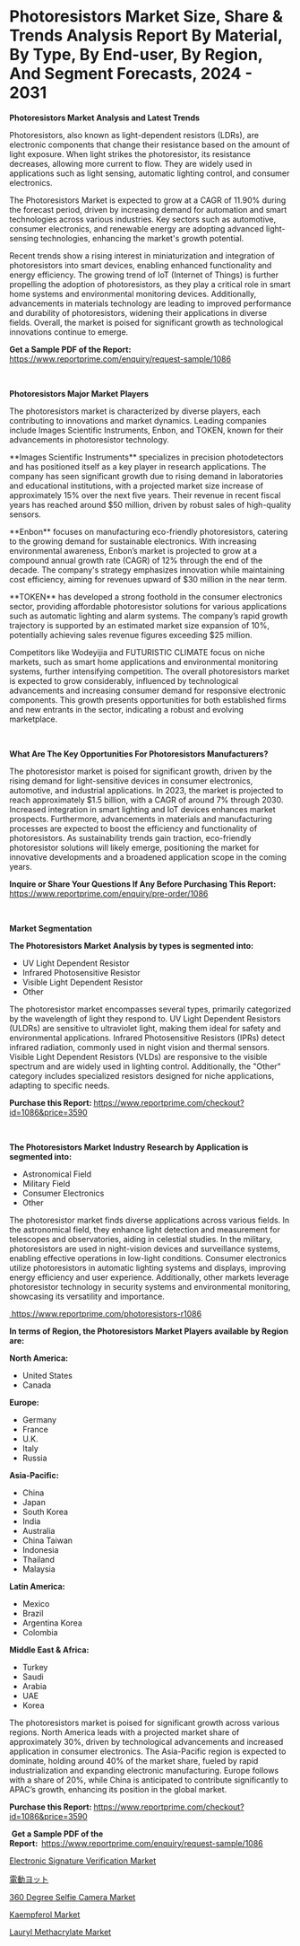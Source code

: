 <p><h1>Photoresistors Market Size, Share & Trends Analysis Report By Material, By Type, By End-user, By Region, And Segment Forecasts, 2024 - 2031</h1></p><p><strong>Photoresistors Market Analysis and Latest Trends</strong></p>
<p><p>Photoresistors, also known as light-dependent resistors (LDRs), are electronic components that change their resistance based on the amount of light exposure. When light strikes the photoresistor, its resistance decreases, allowing more current to flow. They are widely used in applications such as light sensing, automatic lighting control, and consumer electronics.</p><p>The Photoresistors Market is expected to grow at a CAGR of 11.90% during the forecast period, driven by increasing demand for automation and smart technologies across various industries. Key sectors such as automotive, consumer electronics, and renewable energy are adopting advanced light-sensing technologies, enhancing the market's growth potential.</p><p>Recent trends show a rising interest in miniaturization and integration of photoresistors into smart devices, enabling enhanced functionality and energy efficiency. The growing trend of IoT (Internet of Things) is further propelling the adoption of photoresistors, as they play a critical role in smart home systems and environmental monitoring devices. Additionally, advancements in materials technology are leading to improved performance and durability of photoresistors, widening their applications in diverse fields. Overall, the market is poised for significant growth as technological innovations continue to emerge.</p></p>
<p><strong>Get a Sample PDF of the Report:&nbsp;</strong> <a href="https://www.reportprime.com/enquiry/request-sample/1086">https://www.reportprime.com/enquiry/request-sample/1086</a></p>
<p>&nbsp;</p>
<p><strong>Photoresistors Major Market Players</strong></p>
<p><p>The photoresistors market is characterized by diverse players, each contributing to innovations and market dynamics. Leading companies include Images Scientific Instruments, Enbon, and TOKEN, known for their advancements in photoresistor technology.</p><p>**Images Scientific Instruments** specializes in precision photodetectors and has positioned itself as a key player in research applications. The company has seen significant growth due to rising demand in laboratories and educational institutions, with a projected market size increase of approximately 15% over the next five years. Their revenue in recent fiscal years has reached around $50 million, driven by robust sales of high-quality sensors.</p><p>**Enbon** focuses on manufacturing eco-friendly photoresistors, catering to the growing demand for sustainable electronics. With increasing environmental awareness, Enbon’s market is projected to grow at a compound annual growth rate (CAGR) of 12% through the end of the decade. The company's strategy emphasizes innovation while maintaining cost efficiency, aiming for revenues upward of $30 million in the near term.</p><p>**TOKEN** has developed a strong foothold in the consumer electronics sector, providing affordable photoresistor solutions for various applications such as automatic lighting and alarm systems. The company’s rapid growth trajectory is supported by an estimated market size expansion of 10%, potentially achieving sales revenue figures exceeding $25 million.</p><p>Competitors like Wodeyijia and FUTURISTIC CLIMATE focus on niche markets, such as smart home applications and environmental monitoring systems, further intensifying competition. The overall photoresistors market is expected to grow considerably, influenced by technological advancements and increasing consumer demand for responsive electronic components. This growth presents opportunities for both established firms and new entrants in the sector, indicating a robust and evolving marketplace.</p></p>
<p>&nbsp;</p>
<p><strong>What Are The Key Opportunities For Photoresistors Manufacturers?</strong></p>
<p><p>The photoresistor market is poised for significant growth, driven by the rising demand for light-sensitive devices in consumer electronics, automotive, and industrial applications. In 2023, the market is projected to reach approximately $1.5 billion, with a CAGR of around 7% through 2030. Increased integration in smart lighting and IoT devices enhances market prospects. Furthermore, advancements in materials and manufacturing processes are expected to boost the efficiency and functionality of photoresistors. As sustainability trends gain traction, eco-friendly photoresistor solutions will likely emerge, positioning the market for innovative developments and a broadened application scope in the coming years.</p></p>
<p><strong>Inquire or Share Your Questions If Any Before Purchasing This Report:</strong> <a href="https://www.reportprime.com/enquiry/pre-order/1086">https://www.reportprime.com/enquiry/pre-order/1086</a></p>
<p>&nbsp;</p>
<p><strong>Market Segmentation</strong></p>
<p><strong>The Photoresistors Market Analysis by types is segmented into:</strong></p>
<p><ul><li>UV Light Dependent Resistor</li><li>Infrared Photosensitive Resistor</li><li>Visible Light Dependent Resistor</li><li>Other</li></ul></p>
<p><p>The photoresistor market encompasses several types, primarily categorized by the wavelength of light they respond to. UV Light Dependent Resistors (ULDRs) are sensitive to ultraviolet light, making them ideal for safety and environmental applications. Infrared Photosensitive Resistors (IPRs) detect infrared radiation, commonly used in night vision and thermal sensors. Visible Light Dependent Resistors (VLDs) are responsive to the visible spectrum and are widely used in lighting control. Additionally, the "Other" category includes specialized resistors designed for niche applications, adapting to specific needs.</p></p>
<p><strong>Purchase this Report:&nbsp;</strong><a href="https://www.reportprime.com/checkout?id=1086&price=3590">https://www.reportprime.com/checkout?id=1086&price=3590</a></p>
<p>&nbsp;</p>
<p><strong>The Photoresistors Market Industry Research by Application is segmented into:</strong></p>
<p><ul><li>Astronomical Field</li><li>Military Field</li><li>Consumer Electronics</li><li>Other</li></ul></p>
<p><p>The photoresistor market finds diverse applications across various fields. In the astronomical field, they enhance light detection and measurement for telescopes and observatories, aiding in celestial studies. In the military, photoresistors are used in night-vision devices and surveillance systems, enabling effective operations in low-light conditions. Consumer electronics utilize photoresistors in automatic lighting systems and displays, improving energy efficiency and user experience. Additionally, other markets leverage photoresistor technology in security systems and environmental monitoring, showcasing its versatility and importance.</p></p>
<p><a href="https://www.reportprime.com/photoresistors-r1086">&nbsp;https://www.reportprime.com/photoresistors-r1086</a></p>
<p><strong>In terms of Region, the Photoresistors Market Players available by Region are:</strong></p>
<p>
    <p> <strong> North America: </strong>
        <ul>
            <li>United States</li>
            <li>Canada</li>
        </ul>
        </p> 
    <p> <strong> Europe: </strong>
        <ul>
            <li>Germany</li>
            <li>France</li>
            <li>U.K.</li>
            <li>Italy</li>
            <li>Russia</li>
        </ul>
        </p> 
    <p> <strong> Asia-Pacific: </strong>
        <ul>
            <li>China</li>
            <li>Japan</li>
            <li>South Korea</li>
            <li>India</li>
            <li>Australia</li>
            <li>China Taiwan</li>
            <li>Indonesia</li>
            <li>Thailand</li>
            <li>Malaysia</li>
        </ul>
        </p> 
    <p> <strong> Latin America: </strong>
        <ul>
            <li>Mexico</li>
            <li>Brazil</li>
            <li>Argentina Korea</li>
            <li>Colombia</li>
        </ul>
        </p> 
    <p> <strong> Middle East & Africa: </strong>
        <ul>
            <li>Turkey</li>
            <li>Saudi</li>
            <li>Arabia</li>
            <li>UAE</li>
            <li>Korea</li>
        </ul>
    </p>
    </p>
<p><p>The photoresistors market is poised for significant growth across various regions. North America leads with a projected market share of approximately 30%, driven by technological advancements and increased application in consumer electronics. The Asia-Pacific region is expected to dominate, holding around 40% of the market share, fueled by rapid industrialization and expanding electronic manufacturing. Europe follows with a share of 20%, while China is anticipated to contribute significantly to APAC’s growth, enhancing its position in the global market.</p></p>
<p><strong>Purchase this Report: </strong><a href="https://www.reportprime.com/checkout?id=1086&price=3590">https://www.reportprime.com/checkout?id=1086&price=3590</a></p>
<p>&nbsp;<strong>Get a Sample PDF of the Report:&nbsp;&nbsp;</strong><a href="https://www.reportprime.com/enquiry/request-sample/1086">https://www.reportprime.com/enquiry/request-sample/1086</a></p>
<p><strong></strong></p>
<p><p><a href="https://medium.com/@shirleygreene26/electronic-signature-verification-industry-forecast-market-shifts-and-strategic-imperatives-896f6cce52ee">Electronic Signature Verification Market</a></p><p><a href="https://medium.com/@qirvhhyf42/%E9%9B%BB%E5%8B%95%E3%83%A8%E3%83%83%E3%83%88%E5%B8%82%E5%A0%B4%E3%81%AE%E4%BA%88%E6%B8%AC-2024%E5%B9%B4%E3%81%8B%E3%82%892031%E5%B9%B4%E3%81%BE%E3%81%A7%E3%81%AE%E4%B8%96%E7%95%8C%E5%B8%82%E5%A0%B4%E5%8B%95%E5%90%91%E3%81%A8%E5%88%86%E6%9E%90%E3%81%8C146%E3%83%9A%E3%83%BC%E3%82%B8%E3%81%A7%E7%B6%B2%E7%BE%85%E3%81%95%E3%82%8C%E3%81%A6%E3%81%84%E3%81%BE%E3%81%99-e126e5748cc1">電動ヨット</a></p><p><a href="https://github.com/mabutironaldo/Market-Research-Report-List-6/blob/main/360-degree-selfie-camera-market.md">360 Degree Selfie Camera Market</a></p><p><a href="https://www.linkedin.com/pulse/kaempferol-market-size-growth-trends-industry-analysis-et9qe?trackingId=QEVtao2tSiiuaaMApYAhQg%3D%3D">Kaempferol Market</a></p><p><a href="https://www.linkedin.com/pulse/lauryl-methacrylate-market-evolution-global-trends-pplve?trackingId=1%2FYX%2BY5FTPWXooWtSBJIqw%3D%3D">Lauryl Methacrylate Market</a></p></p>